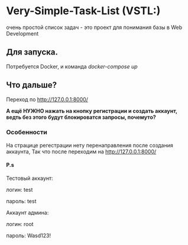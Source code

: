# Very-Simple-Task-List (VSTL:)
очень простой список задач - это проект для понимания базы в Web Development

## Для запуска.
Потребуется Docker, и команда _docker-compose up_

## Что дальше?
Переход по http://127.0.0.1:8000/

**А ещё НУЖНО нажать на кнопку регистрации и создать аккаунт, ведть без этого будут блокироватся запросы, почемуто?**
### Особенности
На страцице регестрации нету перенаправления после создания аккаунта,
Так что после переходим на http://127.0.0.1:8000/
#### P.s
Тестовый аккаунт:

логин: test

пароль: test

Аккаунт админа:

логин: root

пароль: Wasd123!
